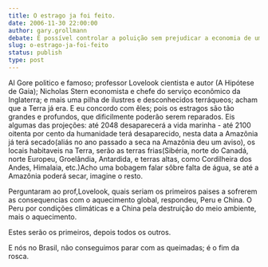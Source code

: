 ```yaml
---
title: O estrago ja foi feito.
date: 2006-11-30 22:00:00
author: gary.grollmann
debate: É possível controlar a poluição sem prejudicar a economia de um país?
slug: o-estrago-ja-foi-feito
status: publish 
type: post
---
```


Al Gore politico e famoso; professor Lovelook cientista e autor (A Hipótese de Gaia); Nicholas Stern economista e chefe do serviço econômico da Inglaterra; e mais uma pilha de ilustres e desconhecidos terráqueos; acham que a Terra já era. E eu concordo com êles; pois os estragos são tão grandes e profundos, que dificilmente poderão serem reparados. Eis algumas das projeções: até 2048 desaparecerá a vida marinha - até 2100 oitenta por cento da humanidade terá desaparecido, nesta data a Amazônia já terá secado(aliás no ano passado a seca na Amazônia deu um aviso), os locais habitaveis na Terra, serão as terras frias(Sibéria, norte do Canadá, norte Europeu, Groelândia, Antardida, e terras altas, como Cordilheira dos Andes, Himalaia, etc.)Acho uma bobagem falar sôbre falta de água, se até a Amazônia poderá secar, imagine o resto.   

Perguntaram ao prof,Lovelook, quais seriam os primeiros paises a sofrerem as consequencias com o aquecimento global, respondeu, Peru e China. O Peru por condições climáticas e a China pela destruição do meio ambiente, mais o aquecimento.  

Estes serão os primeiros, depois todos os outros.  

E nós no Brasil, não conseguimos parar com as queimadas; é o fim da rosca.  

  

  

  

  

  

  

  

  

